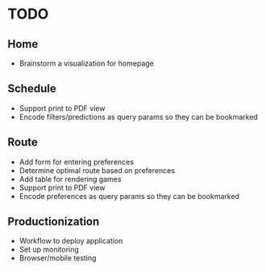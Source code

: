 # TODO

## Home
* Brainstorm a visualization for homepage

## Schedule
* Support print to PDF view
* Encode filters/predictions as query params so they can be bookmarked

## Route
* Add form for entering preferences
* Determine optimal route based on preferences
* Add table for rendering games
* Support print to PDF view
* Encode preferences as query params so they can be bookmarked

## Productionization
* Workflow to deploy application
* Set up monitoring
* Browser/mobile testing
